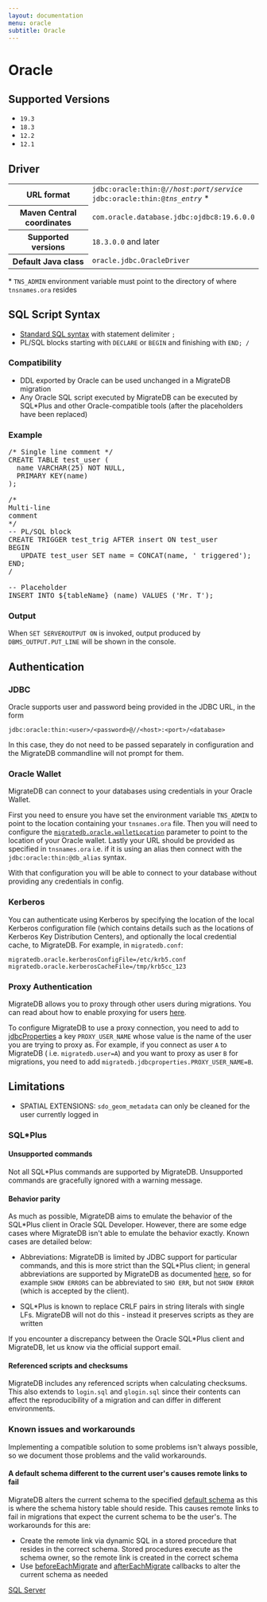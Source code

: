```yaml
---
layout: documentation
menu: oracle
subtitle: Oracle
---
```


# Oracle

## Supported Versions

- `19.3`
- `18.3`
- `12.2`
- `12.1`

## Driver

<table class="table">
    <tr>
        <th>URL format</th>
        <td>
            <code>jdbc:oracle:thin:@//<i>host</i>:<i>port</i>/<i>service</i></code><br>
            <code>jdbc:oracle:thin:@<i>tns_entry</i></code> *
        </td>
    </tr>
    <tr>
        <th>Maven Central coordinates</th>
        <td><code>com.oracle.database.jdbc:ojdbc8:19.6.0.0</code></td>
    </tr>
    <tr>
        <th>Supported versions</th>
        <td><code>18.3.0.0</code> and later</td>
    </tr>
    <tr>
        <th>Default Java class</th>
        <td><code>oracle.jdbc.OracleDriver</code></td>
    </tr>
</table>

\* `TNS_ADMIN` environment variable must point to the directory of where `tnsnames.ora` resides

## SQL Script Syntax

- [Standard SQL syntax](/documentation/concepts/migrations#sql-based-migrations#syntax) with statement delimiter `;`
- PL/SQL blocks starting with `DECLARE` or `BEGIN` and finishing with `END; /`

### Compatibility

- DDL exported by Oracle can be used unchanged in a MigrateDB migration
- Any Oracle SQL script executed by MigrateDB can be executed by SQL*Plus and other Oracle-compatible tools (after the
  placeholders have been replaced)

### Example

<pre class="prettyprint">/* Single line comment */
CREATE TABLE test_user (
  name VARCHAR(25) NOT NULL,
  PRIMARY KEY(name)
);

/*
Multi-line
comment
*/
-- PL/SQL block
CREATE TRIGGER test_trig AFTER insert ON test_user
BEGIN
   UPDATE test_user SET name = CONCAT(name, ' triggered');
END;
/

-- Placeholder
INSERT INTO ${tableName} (name) VALUES ('Mr. T');</pre>

### Output

When `SET SERVEROUTPUT ON` is invoked, output produced by `DBMS_OUTPUT.PUT_LINE` will be shown in the console.

## Authentication

### JDBC

Oracle supports user and password being provided in the JDBC URL, in the form

`jdbc:oracle:thin:<user>/<password>@//<host>:<port>/<database>`

In this case, they do not need to be passed separately in configuration and the MigrateDB commandline will not prompt
for them.

### Oracle Wallet

MigrateDB can connect to your databases using credentials in your Oracle Wallet.

First you need to ensure you have set the environment variable `TNS_ADMIN` to point to the location containing
your `tnsnames.ora` file. Then you will need to configure
the [`migratedb.oracle.walletLocation`](/documentation/configuration/parameters/oracleWalletLocation) parameter to point
to the location of your Oracle wallet. Lastly your URL should be provided as specified in `tnsnames.ora` i.e. if it is
using an alias then connect with the `jdbc:oracle:thin:@db_alias` syntax.

With that configuration you will be able to connect to your database without providing any credentials in config.

### Kerberos

You can authenticate using Kerberos by specifying the location of the local Kerberos configuration file (which contains
details such as the locations of Kerberos Key Distribution Centers), and optionally the local credential cache, to
MigrateDB. For example, in `migratedb.conf`:

```properties
migratedb.oracle.kerberosConfigFile=/etc/krb5.conf
migratedb.oracle.kerberosCacheFile=/tmp/krb5cc_123
```

### Proxy Authentication

MigrateDB allows you to proxy through other users during migrations. You can read about how to enable proxying for
users [here](https://docs.oracle.com/cd/E11882_01/java.112/e16548/proxya.htm#JJDBC28352).

To configure MigrateDB to use a proxy connection, you need to add
to [jdbcProperties](/documentation/configuration/parameters/jdbcProperties) a key `PROXY_USER_NAME` whose value is the
name of the user you are trying to proxy as. For example, if you connect as user `A` to MigrateDB (
i.e. `migratedb.user=A`) and you want to proxy as user `B` for migrations, you need to
add `migratedb.jdbcproperties.PROXY_USER_NAME=B`.

## Limitations

- SPATIAL EXTENSIONS: `sdo_geom_metadata` can only be cleaned for the user currently logged in

### SQL*Plus

#### Unsupported commands

Not all SQL*Plus commands are supported by MigrateDB. Unsupported commands are gracefully ignored with a warning
message.

#### Behavior parity

As much as possible, MigrateDB aims to emulate the behavior of the SQL*Plus client in Oracle SQL Developer. However,
there are some edge cases where MigrateDB isn't able to emulate the behavior exactly. Known cases are detailed below:

- Abbreviations: MigrateDB is limited by JDBC support for particular commands, and this is more strict than the
  SQL*Plus client; in general abbreviations are supported by MigrateDB as
  documented [here](https://docs.oracle.com/cd/B19306_01/server.102/b14357/ch12041.htm),
  so for example `SHOW ERRORS` can be abbreviated to `SHO ERR`, but not `SHOW ERROR` (which is accepted by the client).

- SQL*Plus is known to replace CRLF pairs in string literals with single LFs. MigrateDB will not do this - instead it
  preserves scripts as they are written

If you encounter a discrepancy between the Oracle SQL*Plus client and MigrateDB, let us know via the official support
email.

#### Referenced scripts and checksums

MigrateDB includes any referenced scripts when calculating checksums. This also extends to `login.sql` and `glogin.sql`
since their contents can affect the reproducibility of a migration and can differ in different environments.

### Known issues and workarounds

Implementing a compatible solution to some problems isn't always possible, so we document those problems and the valid
workarounds.

#### A default schema different to the current user's causes remote links to fail

MigrateDB alters the current schema to the
specified [default schema](/documentation/configuration/parameters/defaultSchema) as this is where the schema history
table should reside. This causes remote links to fail in migrations that expect the current schema to be the user's. The
workarounds for this are:

- Create the remote link via dynamic SQL in a stored procedure that resides in the correct schema. Stored procedures
  execute as the schema owner, so the remote link is created in the correct schema
- Use [beforeEachMigrate](/documentation/concepts/callbacks#beforeEachMigrate)
  and [afterEachMigrate](/documentation/concepts/callbacks#afterEachMigrate) callbacks to alter the current schema as
  needed

<p class="next-steps">
    <a class="btn btn-primary" href="/documentation/database/sqlserver">SQL Server <i class="fa fa-arrow-right"></i></a>
</p>
